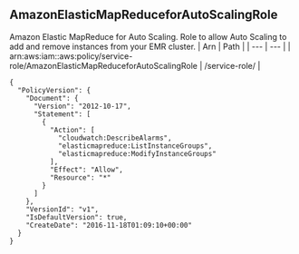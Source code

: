 
## AmazonElasticMapReduceforAutoScalingRole
Amazon Elastic MapReduce for Auto Scaling. Role to allow Auto Scaling to add and remove instances from your EMR cluster.
| Arn | Path |
| --- | --- |
| arn:aws:iam::aws:policy/service-role/AmazonElasticMapReduceforAutoScalingRole | /service-role/ |
```
{
  "PolicyVersion": {
    "Document": {
      "Version": "2012-10-17",
      "Statement": [
        {
          "Action": [
            "cloudwatch:DescribeAlarms",
            "elasticmapreduce:ListInstanceGroups",
            "elasticmapreduce:ModifyInstanceGroups"
          ],
          "Effect": "Allow",
          "Resource": "*"
        }
      ]
    },
    "VersionId": "v1",
    "IsDefaultVersion": true,
    "CreateDate": "2016-11-18T01:09:10+00:00"
  }
}
```
